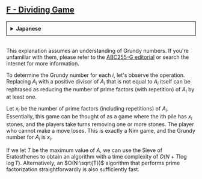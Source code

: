 ## [F - Dividing Game](https://atcoder.jp/contests/abc368/tasks/abc368_f)

<details style="border: 1px solid black; padding: 10px;"><summary><b>Japanese</b></summary><br>

本解説では、 Grundy 数についての理解を前提とします。知らない方は、 [ABC255-G の解説](https://atcoder.jp/contests/abc255/editorial/4104) やインターネット検索をご利用ください。

各 $i$ についての Grundy 数を求めるために、操作を観察します。$A_i$ を $A_i$ 自身でない正の約数で置き換えるという操作は、言い換えると $A_i$ の重複を含めた素因数を $1$ つ以上減らす操作です。

$A_i$ の重複を含めた素因数の個数を $x_i$ とします。このゲームは結局、 $i$ 番目の山には $x_i$ 個の石があり、 $1$ つ以上の石を取り除いて取り除けなくなった方が負けのゲームと考えてよいです。これは Nim そのもので、 $A_i$ の Grundy 数は $x_i$ です。

$A$ の最大値を $T$ とすると、エラトステネスの篩を用いることで時間計算量が $O(N+T\log \⁡log ⁡T)$ のアルゴリズムを得られます。愚直に素因数分解を行う $O(N \sqrt{T})$ のアルゴリズムでも十分高速です。

</details><br>

This explanation assumes an understanding of Grundy numbers. If you're unfamiliar with them, please refer to the [ABC255-G editorial](https://atcoder.jp/contests/abc255/editorial/4104) or search the internet for more information.

To determine the Grundy number for each $i$, let's observe the operation. Replacing $A_i$ with a positive divisor of $A_i$ that is not equal to $A_i$ itself can be rephrased as reducing the number of prime factors (with repetition) of $A_i$ by at least one.

Let $x_i$ be the number of prime factors (including repetitions) of $A_i$. Essentially, this game can be thought of as a game where the $i$th pile has $x_i$ stones, and the players take turns removing one or more stones. The player who cannot make a move loses. This is exactly a Nim game, and the Grundy number for $A_i$ is $x_i$.

If we let $T$ be the maximum value of $A$, we can use the Sieve of Eratosthenes to obtain an algorithm with a time complexity of $O(N + T \log \log T)$. Alternatively, an $O(N \sqrt{T})$ algorithm that performs prime factorization straightforwardly is also sufficiently fast.
